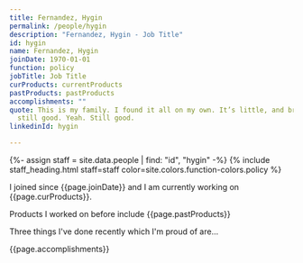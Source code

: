 ```yaml
---
title: Fernandez, Hygin
permalink: /people/hygin
description: "Fernandez, Hygin - Job Title"
id: hygin
name: Fernandez, Hygin
joinDate: 1970-01-01
function: policy
jobTitle: Job Title
curProducts: currentProducts
pastProducts: pastProducts
accomplishments: ""
quote: This is my family. I found it all on my own. It’s little, and broken, but
  still good. Yeah. Still good.
linkedinId: hygin

---
```


{%- assign staff = site.data.people | find: "id", "hygin" -%}
{% include staff_heading.html staff=staff color=site.colors.function-colors.policy %}

<p>I joined since {{page.joinDate}} and I am currently working on {{page.curProducts}}.</p>

<p>Products I worked on before include {{page.pastProducts}}</p>

<p>Three things I've done recently which I'm proud of are...</p>
{{page.accomplishments}}
